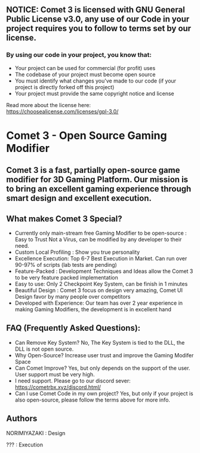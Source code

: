 ## NOTICE: Comet 3 is licensed with GNU General Public License v3.0, any use of our Code in your project requires you to follow to terms set by our license.
### By using our code in your project, you know that:
* Your project can be used for commercial (for profit) uses
* The codebase of your project must become open source
* You must identify what changes you've made to our code (if your project is directly forked off this project)
* Your project must provide the same copyright notice and license

Read more about the license here: https://choosealicense.com/licenses/gpl-3.0/
#
# Comet 3 - Open Source Gaming Modifier
## Comet 3 is a fast, partially open-source game modifier for 3D Gaming Platform. Our mission is to bring an excellent gaming experience through smart design and excellent execution.

## What makes Comet 3 Special?
* Currently only main-stream free Gaming Modifier to be open-source : Easy to Trust Not a Virus, can be modified by any developer to their need.
* Custom Local Profiling : Show you true personality
* Excellence Execution: Top 6-7 Best Execution in Market. Can run over 90-97% of scripts (lab tests are pending)
* Feature-Packed : Development Techniques and Ideas allow the Comet 3 to be very feature packed implementation
* Easy to use: Only 2 Checkpoint Key System, can be finish in 1 minutes
* Beautiful Design : Comet 3 focus on design very amazing, Comet UI Design favor by many people over competitors
* Developed with Experience: Our team has over 2 year experience in making Gaming Modifiers, the development is in excellent hand

## FAQ (Frequently Asked Questions):
* Can Remove Key System?
No, The Key System is tied to the DLL, the DLL is not open source.
* Why Open-Source?
Increase user trust and improve the Gaming Modifer Space
* Can Comet Improve?
Yes, but only depends on the support of the user. User support must be very high.
* I need support.
Please go to our discord sever: https://cometrbx.xyz/discord.html/
* Can I use Comet Code in my own project?
Yes, but only if your project is also open-source, please follow the terms above for more info.

## Authors
NORIMIYAZAKI : Design

??? : Execution
